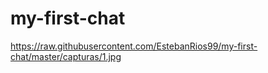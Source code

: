 # my-first-chat

https://raw.githubusercontent.com/EstebanRios99/my-first-chat/master/capturas/1.jpg
